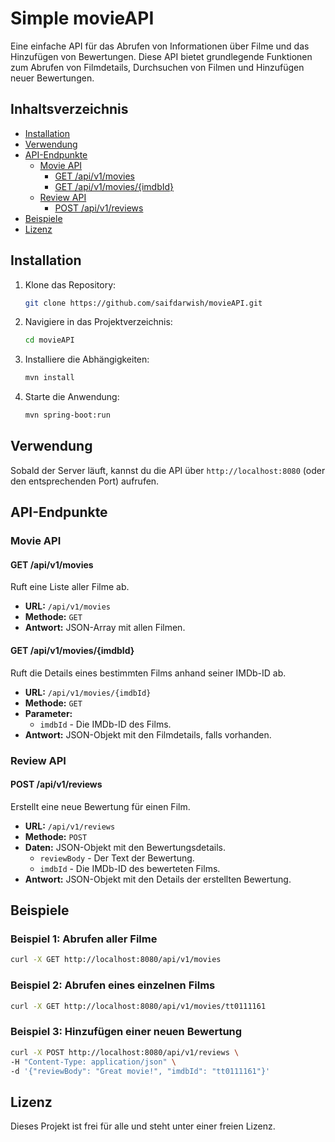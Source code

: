 
# Simple movieAPI

Eine einfache API für das Abrufen von Informationen über Filme und das Hinzufügen von Bewertungen. Diese API bietet grundlegende Funktionen zum Abrufen von Filmdetails, Durchsuchen von Filmen und Hinzufügen neuer Bewertungen.

## Inhaltsverzeichnis

- [Installation](#installation)
- [Verwendung](#verwendung)
- [API-Endpunkte](#api-endpunkte)
  - [Movie API](#movie-api)
    - [GET /api/v1/movies](#get-apiv1movies)
    - [GET /api/v1/movies/{imdbId}](#get-apiv1moviesimdbid)
  - [Review API](#review-api)
    - [POST /api/v1/reviews](#post-apiv1reviews)
- [Beispiele](#beispiele)
- [Lizenz](#lizenz)

## Installation

1. Klone das Repository:
   ```bash
   git clone https://github.com/saifdarwish/movieAPI.git
   ```

2. Navigiere in das Projektverzeichnis:
   ```bash
   cd movieAPI
   ```

3. Installiere die Abhängigkeiten:
   ```bash
   mvn install
   ```

4. Starte die Anwendung:
   ```bash
   mvn spring-boot:run
   ```

##  Verwendung

Sobald der Server läuft, kannst du die API über `http://localhost:8080` (oder den entsprechenden Port) aufrufen.

##  API-Endpunkte

### Movie API

#### GET /api/v1/movies

Ruft eine Liste aller Filme ab.

- **URL:** `/api/v1/movies`
- **Methode:** `GET`
- **Antwort:** JSON-Array mit allen Filmen.

#### GET /api/v1/movies/{imdbId}

Ruft die Details eines bestimmten Films anhand seiner IMDb-ID ab.

- **URL:** `/api/v1/movies/{imdbId}`
- **Methode:** `GET`
- **Parameter:**
  - `imdbId` - Die IMDb-ID des Films.
- **Antwort:** JSON-Objekt mit den Filmdetails, falls vorhanden.

### Review API

#### POST /api/v1/reviews

Erstellt eine neue Bewertung für einen Film.

- **URL:** `/api/v1/reviews`
- **Methode:** `POST`
- **Daten:** JSON-Objekt mit den Bewertungsdetails.
  - `reviewBody` - Der Text der Bewertung.
  - `imdbId` - Die IMDb-ID des bewerteten Films.
- **Antwort:** JSON-Objekt mit den Details der erstellten Bewertung.

##  Beispiele

### Beispiel 1: Abrufen aller Filme

```bash
curl -X GET http://localhost:8080/api/v1/movies
```

### Beispiel 2: Abrufen eines einzelnen Films

```bash
curl -X GET http://localhost:8080/api/v1/movies/tt0111161
```

### Beispiel 3: Hinzufügen einer neuen Bewertung

```bash
curl -X POST http://localhost:8080/api/v1/reviews \
-H "Content-Type: application/json" \
-d '{"reviewBody": "Great movie!", "imdbId": "tt0111161"}'
```

##  Lizenz

Dieses Projekt ist frei für alle und steht unter einer freien Lizenz.
```
```

